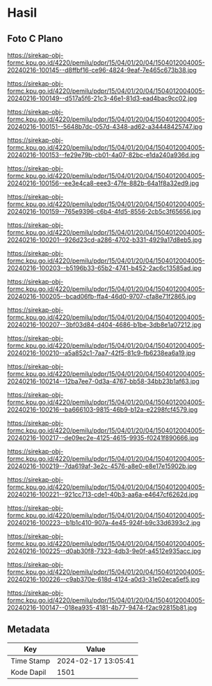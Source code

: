 # Hasil

## Foto C Plano

https://sirekap-obj-formc.kpu.go.id/4220/pemilu/pdpr/15/04/01/20/04/1504012004005-20240216-100145--d8ffbf16-ce96-4824-9eaf-7e465c673b38.jpg

https://sirekap-obj-formc.kpu.go.id/4220/pemilu/pdpr/15/04/01/20/04/1504012004005-20240216-100149--d517a5f6-21c3-46e1-81d3-ead4bac9cc02.jpg

https://sirekap-obj-formc.kpu.go.id/4220/pemilu/pdpr/15/04/01/20/04/1504012004005-20240216-100151--5648b7dc-057d-4348-ad62-a34448425747.jpg

https://sirekap-obj-formc.kpu.go.id/4220/pemilu/pdpr/15/04/01/20/04/1504012004005-20240216-100153--fe29e79b-cb01-4a07-82bc-e1da240a936d.jpg

https://sirekap-obj-formc.kpu.go.id/4220/pemilu/pdpr/15/04/01/20/04/1504012004005-20240216-100156--ee3e4ca8-eee3-47fe-882b-64a1f8a32ed9.jpg

https://sirekap-obj-formc.kpu.go.id/4220/pemilu/pdpr/15/04/01/20/04/1504012004005-20240216-100159--765e9396-c6b4-4fd5-8556-2cb5c3f65656.jpg

https://sirekap-obj-formc.kpu.go.id/4220/pemilu/pdpr/15/04/01/20/04/1504012004005-20240216-100201--926d23cd-a286-4702-b331-4929a17d8eb5.jpg

https://sirekap-obj-formc.kpu.go.id/4220/pemilu/pdpr/15/04/01/20/04/1504012004005-20240216-100203--b5196b33-65b2-4741-b452-2ac6c13585ad.jpg

https://sirekap-obj-formc.kpu.go.id/4220/pemilu/pdpr/15/04/01/20/04/1504012004005-20240216-100205--bcad06fb-ffa4-46d0-9707-cfa8e71f2865.jpg

https://sirekap-obj-formc.kpu.go.id/4220/pemilu/pdpr/15/04/01/20/04/1504012004005-20240216-100207--3bf03d84-d404-4686-b1be-3db8e1a07212.jpg

https://sirekap-obj-formc.kpu.go.id/4220/pemilu/pdpr/15/04/01/20/04/1504012004005-20240216-100210--a5a852c1-7aa7-42f5-81c9-fb6238ea6a19.jpg

https://sirekap-obj-formc.kpu.go.id/4220/pemilu/pdpr/15/04/01/20/04/1504012004005-20240216-100214--12ba7ee7-0d3a-4767-bb58-34bb23b1af63.jpg

https://sirekap-obj-formc.kpu.go.id/4220/pemilu/pdpr/15/04/01/20/04/1504012004005-20240216-100216--ba666103-9815-46b9-b12a-e2298fcf4579.jpg

https://sirekap-obj-formc.kpu.go.id/4220/pemilu/pdpr/15/04/01/20/04/1504012004005-20240216-100217--de09ec2e-4125-4615-9935-f0241f890666.jpg

https://sirekap-obj-formc.kpu.go.id/4220/pemilu/pdpr/15/04/01/20/04/1504012004005-20240216-100219--7da619af-3e2c-4576-a8e0-e8e17e15902b.jpg

https://sirekap-obj-formc.kpu.go.id/4220/pemilu/pdpr/15/04/01/20/04/1504012004005-20240216-100221--921cc713-cde1-40b3-aa6a-e4647cf6262d.jpg

https://sirekap-obj-formc.kpu.go.id/4220/pemilu/pdpr/15/04/01/20/04/1504012004005-20240216-100223--b1b1c410-907a-4e45-924f-b9c33d6393c2.jpg

https://sirekap-obj-formc.kpu.go.id/4220/pemilu/pdpr/15/04/01/20/04/1504012004005-20240216-100225--d0ab30f8-7323-4db3-9e0f-a4512e935acc.jpg

https://sirekap-obj-formc.kpu.go.id/4220/pemilu/pdpr/15/04/01/20/04/1504012004005-20240216-100226--c9ab370e-618d-4124-a0d3-31e02eca5ef5.jpg

https://sirekap-obj-formc.kpu.go.id/4220/pemilu/pdpr/15/04/01/20/04/1504012004005-20240216-100147--018ea935-4181-4b77-9474-f2ac92815b81.jpg


## Metadata

| Key        | Value               |
| ---------- | ------------------- |
| Time Stamp | 2024-02-17 13:05:41 |
| Kode Dapil | 1501                |



